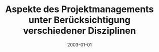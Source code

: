 ---
abstract: ''
authors:
- Randolf Speigner
date: '2003-01-01'
featured: false
links:
- name: Publik
  url: https://publik.tuwien.ac.at/showentry.php?ID=138164&lang=1
publication_types:
- '7'
publishDate: '2003-01-01'
title: Aspekte des Projektmanagements unter Berücksichtigung verschiedener Disziplinen
url_pdf: ''
---